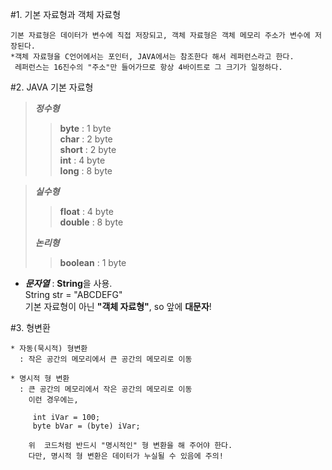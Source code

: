 #1. 기본 자료형과 객체 자료형

	기본 자료형은 데이터가 변수에 직접 저장되고, 객체 자료형은 객체 메모리 주소가 변수에 저장된다.
	*객체 자료형을 C언어에서는 포인터, JAVA에서는 참조한다 해서 레퍼런스라고 한다.
	 레퍼런스는 16진수의 "주소"만 들어가므로 항상 4바이트로 그 크기가 일정하다.


#2. JAVA 기본 자료형

>**_정수형_**
>>**byte**    : 1 byte  
>**char**   : 2 byte  
>**short**  : 2 byte  
>**int**  : 4 byte  
>**long** : 8 byte

>  **_실수형_**
> >**float**  : 4 byte  
> >**double**   : 8 byte  
> 
> **_논리형_**
> >**boolean** : 1 byte

	
* **_문자열_** : **String**을 사용.  
String str = "ABCDEFG"  
기본 자료형이 아닌 **"객체 자료형"**, so 앞에 **대문자**!

#3. 형변환

	* 자동(묵시적) 형변환
	  : 작은 공간의 메모리에서 큰 공간의 메모리로 이동
	  
	* 명시적 형 변환
	  : 큰 공간의 메모리에서 작은 공간의 메모리로 이동 
	    이런 경우에는,
	    
	     int iVar = 100;
	     byte bVar = (byte) iVar;
	     
	    위  코드처럼 반드시 "명시적인" 형 변환을 해 주어야 한다.
	    다만, 명시적 형 변환은 데이터가 누실될 수 있음에 주의!
